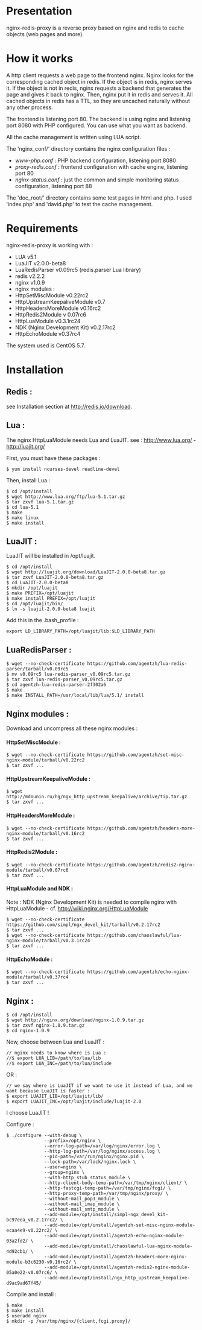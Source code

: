 
# Presentation

nginx-redis-proxy is a reverse proxy based on nginx and redis to cache objects (web pages and more).

# How it works

A http client requests a web page to the frontend nginx. Nginx looks for the corresponding cached object in redis.
If the object is in redis, nginx serves it.
If the object is not in redis, nginx requests a backend that generates the page and gives it back to nginx. Then, nginx put it in redis and serves it.
All cached objects in redis has a TTL, so they are uncached naturally without any other process.

The frontend is listening port 80. The backend is using nginx and listening port 8080 with PHP configured. You can use what you want as backend.

All the cache management is written using LUA script.

The 'nginx_conf/' directory contains the nginx configuration files :

* _www-php.conf_ : PHP backend configuration, listening port 8080
* _proxy-redis.conf_ : frontend configuration with cache engine, listening port 80
* _nginx-status.conf_ : just the common and simple monitoring status configuration, listening port 88

The 'doc_root/' directory contains some test pages in html and php. I used 'index.php' and 'david.php' to test the cache management.

# Requirements

nginx-redis-proxy is working with :

* LUA v5.1
* LuaJIT v2.0.0-beta8
* LuaRedisParser v0.09rc5 (redis.parser Lua library)
* redis v2.2.2
* nginx v1.0.9
* nginx modules :
 * HttpSetMiscModule v0.22rc2
 * HttpUpstreamKeepaliveModule v0.7
 * HttpHeadersMoreModule v0.16rc2
 * HttpRedis2Module v 0.07rc6
 * HttpLuaModule v0.3.1rc24
 * NDK (Nginx Development Kit) v0.2.17rc2
 * HttpEchoModule v0.37rc4

The system used is CentOS 5.7.

# Installation

## Redis :

see Installation section at http://redis.io/download.

## Lua :

The nginx HttpLuaModule needs Lua and LuaJIT.
see : http://www.lua.org/ - http://luajit.org/

First, you must have these packages :

```
$ yum install ncurses-devel readline-devel
```
Then, install Lua :

```
$ cd /opt/install
$ wget http://www.lua.org/ftp/lua-5.1.tar.gz
$ tar zxvf lua-5.1.tar.gz
$ cd lua-5.1
$ make
$ make linux
$ make install
```

## LuaJIT :

LuaJIT will be installed in /opt/luajit.

```
$ cd /opt/install
$ wget http://luajit.org/download/LuaJIT-2.0.0-beta8.tar.gz
$ tar zxvf LuaJIT-2.0.0-beta8.tar.gz
$ cd LuaJIT-2.0.0-beta8
$ mkdir /opt/luajit
$ make PREFIX=/opt/luajit
$ make install PREFIX=/opt/luajit
$ cd /opt/luajit/bin/
$ ln -s luajit-2.0.0-beta8 luajit
```

Add this in the .bash_profile :

```
export LD_LIBRARY_PATH=/opt/luajit/lib:$LD_LIBRARY_PATH
```

## LuaRedisParser :

```
$ wget --no-check-certificate https://github.com/agentzh/lua-redis-parser/tarball/v0.09rc5
$ mv v0.09rc5 lua-redis-parser_v0.09rc5.tar.gz
$ tar zxvf lua-redis-parser_v0.09rc5.tar.gz
$ cd agentzh-lua-redis-parser-2f302a6
$ make
$ make INSTALL_PATH=/usr/local/lib/lua/5.1/ install
```

## Nginx modules :

Download and uncompress all these nginx modules :

#### HttpSetMiscModule :

```
$ wget --no-check-certificate https://github.com/agentzh/set-misc-nginx-module/tarball/v0.22rc2
$ tar zxvf ...
```

#### HttpUpstreamKeepaliveModule :

```
$ wget http://mdounin.ru/hg/ngx_http_upstream_keepalive/archive/tip.tar.gz
$ tar zxvf ...
```

#### HttpHeadersMoreModule :

```
$ wget --no-check-certificate https://github.com/agentzh/headers-more-nginx-module/tarball/v0.16rc2
$ tar zxvf ...
```

#### HttpRedis2Module :

```
$ wget --no-check-certificate https://github.com/agentzh/redis2-nginx-module/tarball/v0.07rc6
$ tar zxvf ...
```

#### HttpLuaModule and NDK :

Note : NDK (Nginx Development Kit) is needed to compile nginx with HttpLuaModule - cf. http://wiki.nginx.org/HttpLuaModule

```
$ wget --no-check-certificate https://github.com/simpl/ngx_devel_kit/tarball/v0.2.17rc2
$ tar zxvf ...
$ wget --no-check-certificate https://github.com/chaoslawful/lua-nginx-module/tarball/v0.3.1rc24
$ tar zxvf ...
```

#### HttpEchoModule :

```
$ wget --no-check-certificate https://github.com/agentzh/echo-nginx-module/tarball/v0.37rc4
$ tar zxvf ...
```

## Nginx :

```
$ cd /opt/install
$ wget http://nginx.org/download/nginx-1.0.9.tar.gz
$ tar zxvf nginx-1.0.9.tar.gz
$ cd nginx-1.0.9
```

Now, choose between Lua and LuaJIT :

```
// nginx needs to know where is Lua :
//$ export LUA_LIB=/path/to/lua/lib
//$ export LUA_INC=/path/to/lua/include
```

OR :

```
// we say where is LuaJIT if we want to use it instead of Lua, and we want because LuaJIT is faster :
$ export LUAJIT_LIB=/opt/luajit/lib/
$ export LUAJIT_INC=/opt/luajit/include/luajit-2.0
```

I choose LuaJIT !

Configure :

```
$ ./configure --with-debug \
              --prefix=/opt/nginx \
              --error-log-path=/var/log/nginx/error.log \
              --http-log-path=/var/log/nginx/access.log \
              --pid-path=/var/run/nginx/nginx.pid \
              --lock-path=/var/lock/nginx.lock \
              --user=nginx \
              --group=nginx \
              --with-http_stub_status_module \
              --http-client-body-temp-path=/var/tmp/nginx/client/ \
              --http-fastcgi-temp-path=/var/tmp/nginx/fcgi/ \
              --http-proxy-temp-path=/var/tmp/nginx/proxy/ \
              --without-mail_pop3_module \
              --without-mail_imap_module \
              --without-mail_smtp_module \
              --add-module=/opt/install/simpl-ngx_devel_kit-bc97eea_v0.2.17rc2/ \
              --add-module=/opt/install/agentzh-set-misc-nginx-module-ecaa4e9-v0.22rc2/ \
              --add-module=/opt/install/agentzh-echo-nginx-module-03a2fd2/ \
              --add-module=/opt/install/chaoslawful-lua-nginx-module-4d92cb1/ \
              --add-module=/opt/install/agentzh-headers-more-nginx-module-b3c6230-v0.16rc2/ \
              --add-module=/opt/install/agentzh-redis2-nginx-module-05a0e22-v0.07rc6/ \
              --add-module=/opt/install/ngx_http_upstream_keepalive-d9ac9ad67f45/
```

Compile and install :

```
$ make
$ make install
$ useradd nginx
$ mkdir -p /var/tmp/nginx/{client,fcgi,proxy}/
```
